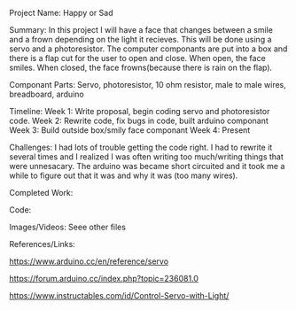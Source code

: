 Project Name: 
Happy or Sad

Summary:
In this project I will have a face that changes between a smile and a frown depending on the light it recieves. This will be done using a servo and a photoresistor. The computer componants are put into a box and there is a flap cut for the user to open and close. When open, the face smiles. When closed, the face frowns(because there is rain on the flap). 

Componant Parts:
Servo, photoresistor, 10 ohm resistor, male to male wires, breadboard, arduino

Timeline:
Week 1: Write proposal, begin coding servo and photoresistor code.
Week 2: Rewrite code, fix bugs in code, built arduino componant 
Week 3: Build outside box/smily face componant 
Week 4: Present 

Challenges:
I had lots of trouble getting the code right. I had to rewrite it several times and I realized I was often writing too much/writing things that were unnesacary. The arduino was became short circuited and it took me a while to figure out that it was and why it was (too many wires).

Completed Work:

Code: 

Images/Videos: 
Seee other files

References/Links:

https://www.arduino.cc/en/reference/servo

https://forum.arduino.cc/index.php?topic=236081.0

https://www.instructables.com/id/Control-Servo-with-Light/
